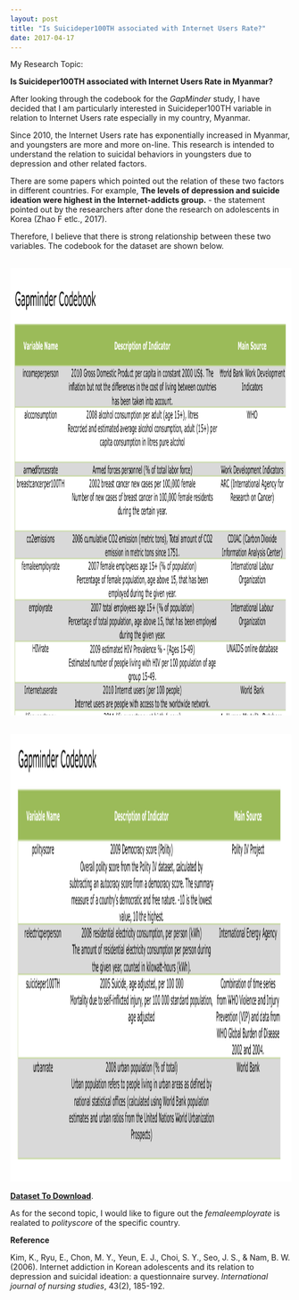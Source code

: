 ```yaml
---
layout: post
title: "Is Suicideper100TH associated with Internet Users Rate?"
date: 2017-04-17
---
```



My Research Topic:

**Is Suicideper100TH associated with Internet Users Rate in Myanmar?**



After looking through the codebook for the _GapMinder_ study, I have decided that I am particularly interested in Suicideper100TH variable in relation to Internet Users rate especially in my country, Myanmar.

Since 2010, the Internet Users rate has exponentially increased in Myanmar, and youngsters are more and more on-line. This research is intended to understand the relation to suicidal behaviors in youngsters due to depression and other related factors.

There are some papers which pointed out the relation of these two factors in different countries. For example, **The levels of depression and suicide ideation were highest in the Internet-addicts group.** - the statement pointed out by the researchers after done the research on adolescents in Korea (Zhao F etlc., 2017).

Therefore, I believe that there is strong relationship between these two variables. The codebook for the dataset are shown below.

<p align="center">
  <br>
  <img src="/images/research/codebook1.png" height="800" width="800">
  <br>
</p>

<p align="center">
  <br>  
  <img src="/images/research/codebook2.png" height="800" width="800">
  <br>
</p>

[**Dataset To Download**](https://github.com/wuthmone/wuthmone.github.io/blob/master/images/research/gapminder.csv).



As for the second topic, I would like to figure out the *femaleemployrate* is realated to  *polityscore* of the specific country.

**Reference**

Kim, K., Ryu, E., Chon, M. Y., Yeun, E. J., Choi, S. Y., Seo, J. S., & Nam, B. W. (2006). Internet addiction in Korean adolescents and its relation to depression and suicidal ideation: a questionnaire survey. *International journal of nursing studies*, 43(2), 185-192.
